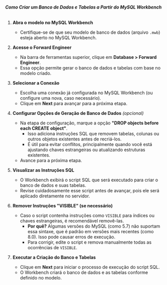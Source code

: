 ###### **Como Criar um Banco de Dados e Tabelas a Partir do MySQL Workbench**

1. **Abra o modelo no MySQL Workbench**
    - Certifique-se de que seu modelo de banco de dados (arquivo `.mwb`) esteja aberto no MySQL Workbench.
2. **Acesse o Forward Engineer**
    
    - Na barra de ferramentas superior, clique em **Database > Forward Engineer**.
    - Essa opção permite gerar o banco de dados e tabelas com base no modelo criado.
3. **Selecionar a Conexão**
    
    - Escolha uma conexão já configurada no MySQL Workbench (ou configure uma nova, caso necessário).
    - Clique em **Next** para avançar para a próxima etapa.
4. **Configurar Opções de Geração de Banco de Dados** _(opcional)_
    
    - Na etapa de configuração, marque a opção **"DROP objects before each CREATE object"**.
        - Isso adiciona instruções SQL que removem tabelas, colunas ou outros objetos existentes antes de recriá-los.
        - É útil para evitar conflitos, principalmente quando você está ajustando chaves estrangeiras ou atualizando estruturas existentes.
    - Avance para a próxima etapa.
5. **Visualizar as Instruções SQL**
    
    - O Workbench exibirá o script SQL que será executado para criar o banco de dados e suas tabelas.
    - Revise cuidadosamente esse script antes de avançar, pois ele será aplicado diretamente no servidor.
6. **Remover Instruções "VISIBLE" (se necessário)**
    
    - Caso o script contenha instruções como `VISIBLE` para índices ou chaves estrangeiras, é recomendável removê-las.
        - **Por quê?** Algumas versões do MySQL (como 5.7) não suportam essa sintaxe, que é padrão em versões mais recentes (como 8.0). Isso pode causar erros de execução.
        - Para corrigir, edite o script e remova manualmente todas as ocorrências de `VISIBLE`.
7. **Executar a Criação do Banco e Tabelas**
    
    - Clique em **Next** para iniciar o processo de execução do script SQL.
    - O Workbench criará o banco de dados e as tabelas conforme definido no modelo.
